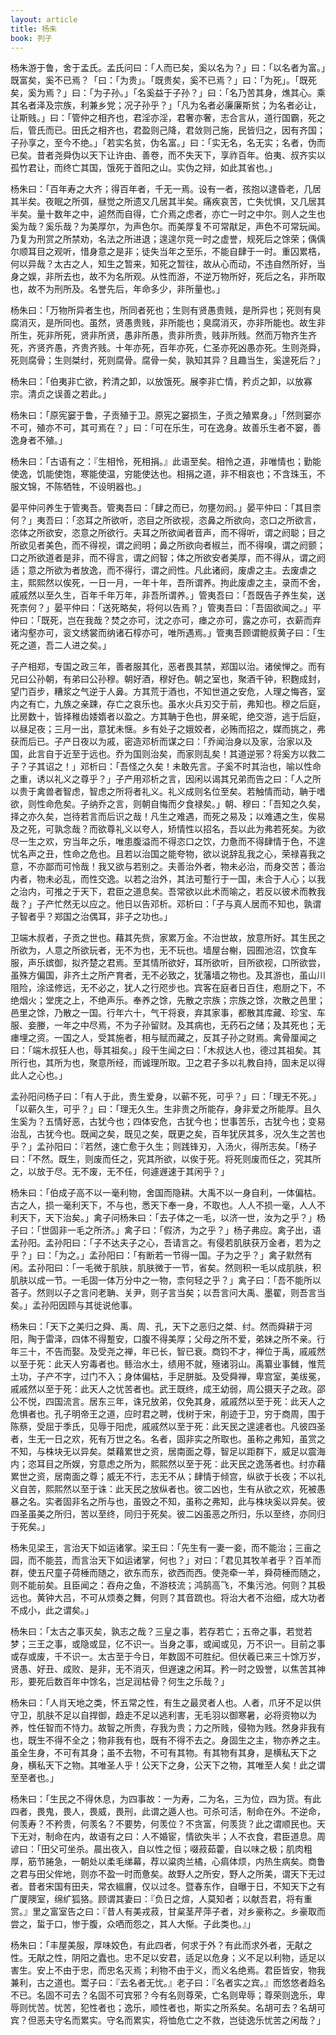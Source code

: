 ```yaml
---
layout: article
title: 杨朱
book: 列子
---
```


杨朱游于鲁，舍于孟氏。孟氏问曰：「人而已矣，奚以名为？」曰：「以名者为富。」既富矣，奚不已焉？「曰：「为贵」。「既贵矣，奚不已焉？」曰：「为死」。「既死矣，奚为焉？」曰：「为子孙。」「名奚益于子孙？」曰：「名乃苦其身，燋其心。乘其名者泽及宗族，利兼乡党；况子孙乎？」「凡为名者必廉廉斯贫；为名者必让，让斯贱。」曰：「管仲之相齐也，君淫亦淫，君奢亦奢，志合言从，道行国霸，死之后，管氏而已。田氏之相齐也，君盈则己降，君敛则己施，民皆归之，因有齐国；子孙享之，至今不绝。」「若实名贫，伪名富。」曰：「实无名，名无实；名者，伪而已矣。昔者尧舜伪以天下让许由、善卷，而不失天下，享祚百年。伯夷、叔齐实以孤竹君让，而终亡其国，饿死于首阳之山。实伪之辩，如此其省也。」

杨朱曰：「百年寿之大齐；得百年者，千无一焉。设有一者，孩抱以逮昏老，几居其半矣。夜眠之所弭，昼觉之所遗又几居其半矣。痛疾哀苦，亡失忧惧，又几居其半矣。量十数年之中，逌然而自得，亡介焉之虑者，亦亡一时之中尔。则人之生也奚为哉？奚乐哉？为美厚尔，为声色尔。而美厚复不可常猒足，声色不可常玩闻。乃复为刑赏之所禁劝，名法之所进退；遑遑尔竞一时之虚誉，规死后之馀荣；偊偊尔顺耳目之观听，惜身意之是非；徒失当年之至乐，不能自肆于一时。重囚累梏，何以异哉？太古之人，知生之暂来，知死之暂往，故从心而动，不违自然所好，当身之娱，非所去也，故不为名所观。从性而游，不逆万物所好，死后之名，非所取也，故不为刑所及。名誉先后，年命多少，非所量也。」

杨朱曰：「万物所异者生也，所同者死也；生则有贤愚贵贱，是所异也；死则有臭腐消灭，是所同也。虽然，贤愚贵贱，非所能也；臭腐消灭，亦非所能也。故生非所生，死非所死，贤非所贤，愚非所愚，贵非所贵，贱非所贱。然而万物齐生齐死，齐贤齐愚，齐贵齐贱。十年亦死，百年亦死，仁圣亦死凶愚亦死。生则尧舜，死则腐骨；生则桀纣，死则腐骨。腐骨一矣，孰知其异？且趣当生，奚遑死后？」

杨朱曰：「伯夷非亡欲，矜清之卸，以放饿死。展李非亡情，矜贞之卸，以放寡宗。清贞之误善之若此。」

杨朱曰：「原宪窭于鲁，子贡殖于卫。原宪之窭损生，子贡之殖累身。」「然则窭亦不可，殖亦不可，其可焉在？」曰：「可在乐生，可在逸身。故善乐生者不窭，善逸身者不殖。」

杨朱曰：「古语有之：『生相怜，死相捐。』此语至矣。相怜之道，非唯情也；勤能使逸，饥能使饱，寒能使温，穷能使达也。相捐之道，非不相哀也；不含珠玉，不服文锦，不陈牺牲，不设明器也。」

晏平仲问养生于管夷吾。管夷吾曰：「肆之而已，勿壅勿阏。」晏平仲曰：「其目柰何？」夷吾曰：「恣耳之所欲听，恣目之所欲视，恣鼻之所欲向，恣口之所欲言，恣体之所欲安，恣意之所欲行。夫耳之所欲闻者音声，而不得听，谓之阏聪；目之所欲见者美色，而不得视，谓之阏明；鼻之所欲向者椒兰，而不得嗅，谓之阏颤；口之所欲道者是非，而不得言，谓之阏智；体之所欲安者美厚，而不得从，谓之阏适；意之所欲为者放逸，而不得行，谓之阏性。凡此诸阏，废虐之主。去废虐之主，熙熙然以俟死，一日一月，一年十年，吾所谓养。拘此废虐之主，录而不舍，戚戚然以至久生，百年千年万年，非吾所谓养。」管夷吾曰：「吾既告子养生矣，送死柰何？」晏平仲曰：「送死略矣，将何以告焉？」管夷吾曰：「吾固欲闻之。」平仲曰：「既死，岂在我哉？焚之亦可，沈之亦可，瘗之亦可，露之亦可，衣薪而弃诸沟壑亦可，衮文绣裳而纳诸石椁亦可，唯所遇焉。」管夷吾顾谓鲍叔黄子曰：「生死之道，吾二人进之矣。」

子产相郑，专国之政三年，善者服其化，恶者畏其禁，郑国以治。诸侯惮之。而有兄曰公孙朝，有弟曰公孙穆。朝好酒，穆好色。朝之室也，聚酒千钟，积麴成封，望门百步，糟浆之气逆于人鼻。方其荒于酒也，不知世道之安危，人理之悔吝，室内之有亡，九族之亲踈，存亡之哀乐也。虽水火兵刃交于前，弗知也。穆之后庭，比房数十，皆择稚齿婑媠者以盈之。方其聃于色也，屏亲昵，绝交游，逃于后庭，以昼足夜；三月一出，意犹未惬。乡有处子之娥姣者，必贿而招之，媒而挑之，弗获而后已。子产日夜以为戚，密造邓析而谋之曰：「乔闻治身以及家，治家以及国，此言自于近至于远也。乔为国则治矣，而家则乱矣！其道逆邪？将奚方以救二子？子其诏之！」邓析曰：「吾怪之久矣！未敢先言。子奚不时其治也，喻以性命之重，诱以礼义之尊乎？」子产用邓析之言，因闲以谒其兄弟而告之曰：「人之所以贵于禽兽者智虑，智虑之所将者礼义。礼义成则名位至矣。若触情而动，聃于嗜欲，则性命危矣。子纳乔之言，则朝自悔而夕食禄矣。」朝、穆曰：「吾知之久矣，择之亦久矣，岂待若言而后识之哉！凡生之难遇，而死之易及；以难遇之生，俟易及之死，可孰念哉？而欲尊礼义以夸人，矫情性以招名，吾以此为弗若死矣。为欲尽一生之欢，穷当年之乐，唯患腹溢而不得恣口之饮，力惫而不得肆情于色，不遑忧名声之丑，性命之危也。且若以治国之能夸物，欲以说辞乱我之心，荣禄喜我之意，不亦鄙而可怜哉！我又欲与若别之。夫善治外者，物未必治，而身交苦；善治内者，物未必乱，而性交逸。以若之治外，其法可蹔行于一国，未合于人心；以我之治内，可推之于天下，君臣之道息矣。吾常欲以此术而喻之，若反以彼术而教我哉？」子产忙然无以应之。他日以告邓析。邓析曰：「子与真人居而不知也，孰谓子智者乎？郑国之治偶耳，非子之功也。」

卫端木叔者，子贡之世也。藉其先赀，家累万金。不治世故，放意所好。其生民之所欲为，人意之所欲玩者，无不为也，无不玩也。墙屋台榭，园囿池沼，饮食车服，声乐嫔御，拟齐楚之君焉。至其情所欲好，耳所欲听，目所欲视，口所欲尝，虽殊方偏国，非齐土之所产育者，无不必致之，犹藩墙之物也。及其游也，虽山川阻险，涂迳修远，无不必之，犹人之行咫步也。宾客在庭者日百住，庖厨之下，不绝烟火；堂庑之上，不绝声乐。奉养之馀，先散之宗族；宗族之馀，次散之邑里；邑里之馀，乃散之一国。行年六十，气干将衰，弃其家事，都散其库藏、珍宝、车服、妾媵，一年之中尽焉，不为子孙留财。及其病也，无药石之储；及其死也；无瘗埋之资。一国之人，受其施者，相与赋而藏之，反其子孙之财焉。禽骨厘闻之曰：「端木叔狂人也，辱其祖矣。」段干生闻之曰：「木叔达人也，德过其祖矣。其所行也，其所为也，聚意所经，而诚理所取。卫之君子多以礼教自持，固未足以得此人之心也。」

孟孙阳问杨子曰：「有人于此，贵生爱身，以蕲不死，可乎？」曰：「理无不死。」「以蕲久生，可乎？」曰：「理无久生。生非贵之所能存，身非爱之所能厚。且久生奚为？五情好恶，古犹今也；四体安危，古犹今也；世事苦乐，古犹今也；变易治乱，古犹今也。既闻之矣，既见之矣，既更之矣，百年犹厌其多，况久生之苦也乎？」孟孙阳曰：『若然，速亡愈于久生；则践锋刃，入汤火，得所志矣。「杨子曰：「不然。既生，则废而任之，究其所欲，以俟于死。将死则废而任之，究其所之，以放于尽。无不废，无不任，何遽遟速于其闲乎？」

杨朱曰：「伯成子高不以一毫利物，舍国而隐耕。大禹不以一身自利，一体偏枯。古之人，损一毫利天下，不与也，悉天下奉一身，不取也。人人不损一毫，人人不利天下，天下治矣。」禽子问杨朱曰：「去子体之一毛，以济一世，汝为之乎？」杨子曰：「世固非一毛之所济。」禽子曰：「假济，为之乎？」杨子弗应。禽子出，语孟孙阳。孟孙阳曰：「子不达夫子之心，吾请言之。有侵若肌肤获万金者，若为之乎？」曰：「为之。」孟孙阳曰：「有断若一节得一国。子为之乎？」禽子默然有闲。孟孙阳曰：「一毛微于肌肤，肌肤微于一节，省矣。然则积一毛以成肌肤，积肌肤以成一节。一毛固一体万分中之一物，柰何轻之乎？」禽子曰：「吾不能所以荅子。然则以子之言问老聃、关尹，则子言当矣；以吾言问大禹、墨翟，则吾言当矣。」孟孙阳因顾与其徙说他事。

杨朱曰：「天下之美归之舜、禹、周、孔，天下之恶归之桀、纣。然而舜耕于河阳，陶于雷泽，四体不得蹔安，口腹不得美厚；父母之所不爱，弟妹之所不亲。行年三十，不告而娶。及受尧之禅，年已长，智已衰。商钧不才，禅位于禹，戚戚然以至于死：此天人穷毒者也。鲧治水土，绩用不就，殛诸羽山。禹纂业事雠，惟荒土功，子产不字，过门不入；身体偏枯，手足胼胝。及受舜禅，卑宫室，美绂冕，戚戚然以至于死：此天人之忧苦者也。武王既终，成王幼弱，周公摄天子之政。邵公不悦，四国流言。居东三年，诛兄放弟，仅免其身，戚戚然以至于死：此天人之危惧者也。孔子明帝王之道，应时君之聘，伐树于宋，削迹于卫，穷于商周，围于陈蔡，受屈于季氏，见辱于阳虎，戚戚然以至于死：此天民之遑遽者也。凡彼四圣者，生无一日之欢，死有万世之名。名者，固非实之所取也。虽称之弗知，虽赏之不知，与株块无以异矣。桀藉累世之资，居南面之尊，智足以距群下，威足以震海内；恣耳目之所娱，穷意虑之所为，熙熙然以至于死：此天民之逸荡者也。纣亦藉累世之资，居南面之尊；威无不行，志无不从；肆情于倾宫，纵欲于长夜；不以礼义自苦，熙熙然以至于诛：此天民之放纵者也。彼二凶也，生有从欲之欢，死被愚暴之名。实者固非名之所与也，虽毁之不知，虽称之弗知，此与株块奚以异矣。彼四圣虽美之所归，苦以至终，同归于死矣。彼二凶虽恶之所归，乐以至终，亦同归于死矣。」

杨朱见梁王，言治天下如运诸掌。梁王曰：「先生有一妻一妾，而不能治；三亩之园，而不能芸，而言治天下如运诸掌，何也？」对曰：「君见其牧羊者乎？百羊而群，使五尺童子荷棰而随之，欲东而东，欲西而西。使尧牵一羊，舜荷棰而随之，则不能前矣。且臣闻之：吞舟之鱼，不游枝流；鸿鹄高飞，不集污池。何则？其极远也。黄钟大吕，不可从烦奏之舞，何则？其音䟽也。将治大者不治细，成大功者不成小，此之谓矣。」

杨朱曰：「太古之事灭矣，孰志之哉？三皇之事，若存若亡；五帝之事，若觉若梦；三王之事，或隐或显，亿不识一。当身之事，或闻或见，万不识一。目前之事或存或废，千不识一。太古至于今日，年数固不可胜纪。但伏羲已来三十馀万岁，贤愚、好丑、成败、是非，无不消灭，但遟速之闲耳。矜一时之毁誉，以焦苦其神形，要死后数百年中馀名，岂足润枯骨？何生之乐哉？」

杨朱曰：「人肖天地之类，怀五常之性，有生之最灵者人也。人者，爪牙不足以供守卫，肌肤不足以自捍御，趋走不足以逃利害，无毛羽以御寒暑，必将资物以为养，性任智而不恃力。故智之所贵，存我为贵；力之所贱，侵物为贱。然身非我有也，既生不得不全之；物非我有也，既有不得不去之。身固生之主，物亦养之主。虽全生身，不可有其身；虽不去物，不可有其物。有其物有其身，是横私天下之身，横私天下之物。其唯圣人乎！公天下之身，公天下之物，其唯至人矣！此之谓至至者也。」

杨朱曰：「生民之不得休息，为四事故：一为寿，二为名，三为位，四为货。有此四者，畏鬼，畏人，畏威，畏刑，此谓之遁人也。可杀可活，制命在外。不逆命，何羡寿？不矜贵，何羡名？不要势，何羡位？不贪富，何羡货？此之谓顺民也。天下无对，制命在内，故语有之曰：人不婚宦，情欲失半；人不衣食，君臣道息。周谚曰：「田父可坐杀。晨出夜入，自以性之恒；啜菽茹藿，自以味之极；肌肉粗厚，筋节腃急，一朝处以柔毛绨幕，荐以粱肉兰橘，心㾓体烦，内热生病矣。商鲁之君与田父侔地，则亦不盈一时而惫矣。故野人之所安，野人之所美，谓天下无过者。昔者宋国有田夫，常衣縕黂，仅以过冬。暨春东作，自曝于日，不知天下之有广厦隩室，绵纩狐狢。顾谓其妻曰：『负日之煊，人莫知者；以献吾君，将有重赏。』里之富室告之曰：『昔人有美戎菽，甘枲茎芹萍子者，对乡豪称之。乡豪取而尝之，蜇于口，惨于腹，众哂而怨之，其人大惭。子此类也。』」

杨朱曰：「丰屋美服，厚味姣色，有此四者，何求于外？有此而求外者，无猒之性。无猒之性，阴阳之蠹也。忠不足以安君，适足以危身；义不足以利物，适足以害生。安上不由于忠，而忠名灭焉；利物不由于义，而义名绝焉。君臣皆安，物我兼利，古之道也。鬻子曰：『去名者无忧。』老子曰：『名者实之宾。』而悠悠者趋名不已。名固不可去？名固不可宾邪？今有名则尊荣，亡名则卑辱；尊荣则逸乐，卑辱则忧苦。忧苦，犯性者也；逸乐，顺性者也，斯实之所系矣。名胡可去？名胡可宾？但恶夫守名而累实。守名而累实，将恤危亡之不救，岂徒逸乐忧苦之闲哉？」

